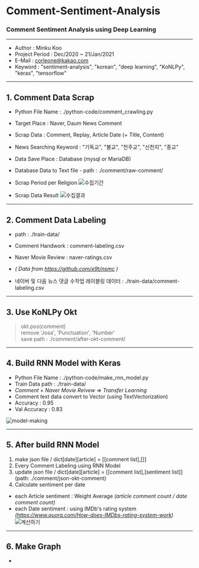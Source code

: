 # Comment-Sentiment-Analysis
### Comment Sentiment Analysis using Deep Learning
---------------------------------------------------

- Author : Minku Koo
- Project Period : Dec/2020 ~ 21/Jan/2021
- E-Mail : corleone@kakao.com
- Keyword : "sentiment-analysis", "korean", "deep learning", "KoNLPy", "keras", "tensorflow"

---------------------------------------------------

## 1. Comment Data Scrap

- Python File Name : ./python-code/comment_crawling.py
- Target Place : Naver, Daum News Comment
- Scrap Data : Comment, Replay, Article Date (+ Title, Content)
- News Searching Keyword : "기독교", "불교", "천주교", "신천지", "종교"
- Data Save Place : Database (mysql or MariaDB)
- Database Data to Text file - path : ./comment/raw-comment/

- Scrap Period per Religion
![수집기간](https://user-images.githubusercontent.com/25974226/105630853-add95300-5e8e-11eb-9e23-37addf3c6904.JPG)

- Scrap Data Result
![수집결과](https://user-images.githubusercontent.com/25974226/105630851-aa45cc00-5e8e-11eb-9890-0e4e165ab8f5.JPG)

---------------------------------------------------

## 2. Comment Data Labeling

- path : ./train-data/
- Comment Handwork : comment-labeling.csv
- Naver Movie Review : naver-ratings.csv
- _( Data from https://github.com/e9t/nsmc )_

- 네이버 및 다음 뉴스 댓글 수작업 레이블링 데이터 :  ./train-data/comment-labeling.csv

---------------------------------------------------

## 3. Use KoNLPy Okt

> okt.pos(comment) <br>
> remove 'Josa', 'Punctuation', 'Number'<br>
> save path : ./comment/after-okt-comment/

---------------------------------------------------

## 4. Build RNN Model with Keras

- Python File Name : ./python-code/make_rnn_model.py
- Train Data path : ./train-data/
- _Comment + Naver Movie Reivew => Transfer Learning_
- Comment text data convert to Vector (using TextVectorization)
- Accuracy : 0.95
- Val Accuracy : 0.83

![model-making](https://user-images.githubusercontent.com/25974226/105630839-9d28dd00-5e8e-11eb-8067-4e23fca24768.JPG)

---------------------------------------------------

## 5. After build RNN Model

1. make json file / dict[date][article] = [[comment list],[]]
1. Every Comment Labeling using RNN Model
1. update json file / dict[date][article] = [[comment list],[sentiment list]] (path: ./comment/json-okt-comment)
1. Calculate sentiment per date 
  + each Article sentiment : Weight Average _(article comment count / date comment count)_
  + each Date sentiment : using IMDb's rating system _(https://www.quora.com/How-does-IMDbs-rating-system-work)_
  ![계산하기](https://user-images.githubusercontent.com/25974226/105630843-a31ebe00-5e8e-11eb-880c-dc426ceced4c.JPG)


---------------------------------------------------

## 6. Make Graph

- 

